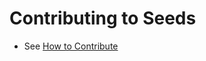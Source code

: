 # Contributing to Seeds

- See [How to Contribute](https://sproutsocial.github.io/seeds/contribute/)

